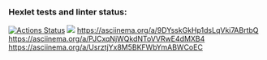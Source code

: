 ### Hexlet tests and linter status:
[![Actions Status](https://github.com/Snuskin/frontend-project-lvl1/workflows/hexlet-check/badge.svg)](https://github.com/Snuskin/frontend-project-lvl1/actions)
<a href="https://codeclimate.com/github/codeclimate/codeclimate/maintainability"><img src="https://api.codeclimate.com/v1/badges/a99a88d28ad37a79dbf6/maintainability" /></a>
https://asciinema.org/a/9DYsskGkHp1dsLqVki7ABrtbQ
https://asciinema.org/a/PJCxqNjWQkdNToVVRwE4dMXB4
https://asciinema.org/a/UsrztjYx8M5BKFWbYmABWCoEC
